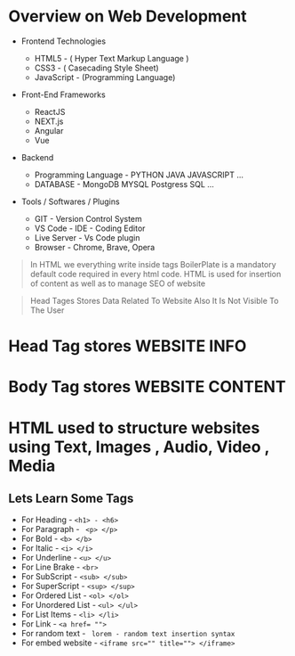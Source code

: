 # Overview on Web Development

* Frontend Technologies
    *   HTML5   - ( Hyper Text Markup Language )
    *   CSS3    - ( Casecading Style Sheet)
    *   JavaScript  - (Programming Language)

* Front-End Frameworks
    * ReactJS
    * NEXT.js
    * Angular
    * Vue

* Backend
    * Programming Language - PYTHON JAVA JAVASCRIPT ...
    * DATABASE - MongoDB MYSQL Postgress SQL ...

* Tools / Softwares / Plugins
    * GIT - Version Control System
    * VS Code - IDE - Coding Editor
    * Live Server - Vs Code plugin
    * Browser - Chrome, Brave, Opera

> In HTML we everything write inside tags
> BoilerPlate is a mandatory default code required in every html code.
> HTML is used for insertion of content as well as to manage SEO of website

>Head Tages Stores Data Related To Website Also It Is Not Visible To The User

# Head Tag stores WEBSITE INFO 
# Body Tag stores WEBSITE CONTENT 

# HTML used to structure websites using Text, Images , Audio, Video , Media
## Lets Learn Some Tags

* For Heading           -                   ` <h1> - <h6> `
* For Paragraph         -                   ` <p> </p>`
* For Bold              -                   ` <b> </b> ` 
* For Italic            -                   ` <i> </i> ` 
* For Underline         -                   ` <u> </u> ` 
* For Line Brake        -                   ` <br> ` 
* For SubScript         -                   ` <sub> </sub> ` 
* For SuperScript       -                   ` <sup> </sup> ` 
* For Ordered List      -                   ` <ol> </ol> ` 
* For Unordered List    -                   ` <ul> </ul> `
* For List Items        -                   ` <li> </li> `
* For Link              -                   ` <a href= ""> `
* For random text       -                   ` lorem - random text insertion syntax`
* For embed website     -                   ` <iframe src="" title=""> </iframe> `